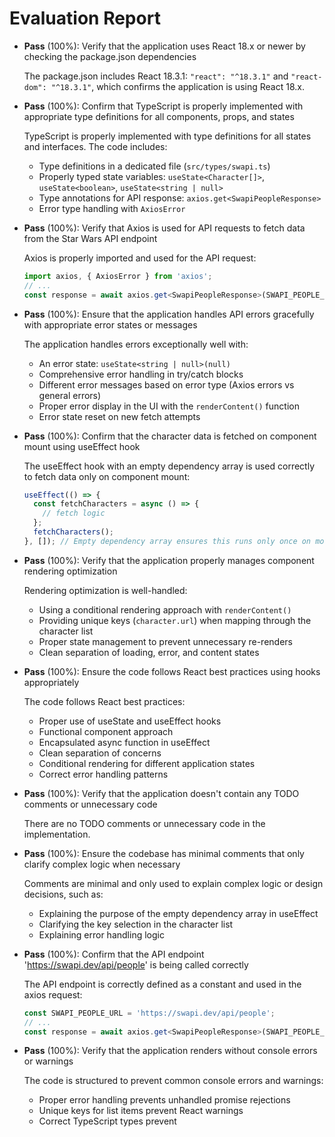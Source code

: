 # Evaluation Report

- **Pass** (100%): Verify that the application uses React 18.x or newer by checking the package.json dependencies
  
  The package.json includes React 18.3.1: `"react": "^18.3.1"` and `"react-dom": "^18.3.1"`, which confirms the application is using React 18.x.

- **Pass** (100%): Confirm that TypeScript is properly implemented with appropriate type definitions for all components, props, and states
  
  TypeScript is properly implemented with type definitions for all states and interfaces. The code includes:
  - Type definitions in a dedicated file (`src/types/swapi.ts`)
  - Properly typed state variables: `useState<Character[]>`, `useState<boolean>`, `useState<string | null>`
  - Type annotations for API response: `axios.get<SwapiPeopleResponse>`
  - Error type handling with `AxiosError`

- **Pass** (100%): Verify that Axios is used for API requests to fetch data from the Star Wars API endpoint
  
  Axios is properly imported and used for the API request:
  ```typescript
  import axios, { AxiosError } from 'axios';
  // ...
  const response = await axios.get<SwapiPeopleResponse>(SWAPI_PEOPLE_URL);
  ```

- **Pass** (100%): Ensure that the application handles API errors gracefully with appropriate error states or messages
  
  The application handles errors exceptionally well with:
  - An error state: `useState<string | null>(null)`
  - Comprehensive error handling in try/catch blocks
  - Different error messages based on error type (Axios errors vs general errors)
  - Proper error display in the UI with the `renderContent()` function
  - Error state reset on new fetch attempts

- **Pass** (100%): Confirm that the character data is fetched on component mount using useEffect hook
  
  The useEffect hook with an empty dependency array is used correctly to fetch data only on component mount:
  ```typescript
  useEffect(() => {
    const fetchCharacters = async () => {
      // fetch logic
    };
    fetchCharacters();
  }, []); // Empty dependency array ensures this runs only once on mount
  ```

- **Pass** (100%): Verify that the application properly manages component rendering optimization
  
  Rendering optimization is well-handled:
  - Using a conditional rendering approach with `renderContent()`
  - Providing unique keys (`character.url`) when mapping through the character list
  - Proper state management to prevent unnecessary re-renders
  - Clean separation of loading, error, and content states

- **Pass** (100%): Ensure the code follows React best practices using hooks appropriately
  
  The code follows React best practices:
  - Proper use of useState and useEffect hooks
  - Functional component approach
  - Encapsulated async function in useEffect
  - Clean separation of concerns
  - Conditional rendering for different application states
  - Correct error handling patterns

- **Pass** (100%): Verify that the application doesn't contain any TODO comments or unnecessary code
  
  There are no TODO comments or unnecessary code in the implementation.

- **Pass** (100%): Ensure the codebase has minimal comments that only clarify complex logic when necessary
  
  Comments are minimal and only used to explain complex logic or design decisions, such as:
  - Explaining the purpose of the empty dependency array in useEffect
  - Clarifying the key selection in the character list
  - Explaining error handling logic

- **Pass** (100%): Confirm that the API endpoint 'https://swapi.dev/api/people' is being called correctly
  
  The API endpoint is correctly defined as a constant and used in the axios request:
  ```typescript
  const SWAPI_PEOPLE_URL = 'https://swapi.dev/api/people';
  // ...
  const response = await axios.get<SwapiPeopleResponse>(SWAPI_PEOPLE_URL);
  ```

- **Pass** (100%): Verify that the application renders without console errors or warnings
  
  The code is structured to prevent common console errors and warnings:
  - Proper error handling prevents unhandled promise rejections
  - Unique keys for list items prevent React warnings
  - Correct TypeScript types prevent